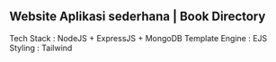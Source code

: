 ## Website Aplikasi sederhana | Book Directory
Tech Stack : NodeJS + ExpressJS + MongoDB
Template Engine : EJS
Styling : Tailwind